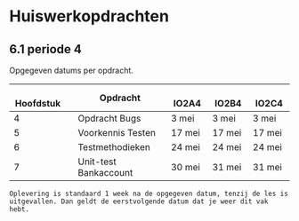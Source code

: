 
# Huiswerkopdrachten

## 6.1 periode 4

Opgegeven datums per opdracht.

| &nbsp; &nbsp; Hoofdstuk&nbsp; &nbsp;| &nbsp; &nbsp;Opdracht&nbsp; &nbsp; | &nbsp; &nbsp; **IO2A4** | &nbsp; &nbsp; **IO2B4** | &nbsp; &nbsp; **IO2C4** |
|----------| ---------|------------------------ | ----------------------- | ----------------------- |
| 4 | Opdracht Bugs  | 3 mei | 3 mei | 3 mei |
| 5 | Voorkennis Testen | 17 mei | 17 mei | 17 mei |
| 6 | Testmethodieken | 24 mei | 24 mei | 24 mei |
| 7 | Unit-test Bankaccount | 30 mei | 31 mei | 31 mei |

``Oplevering is standaard 1 week na de opgegeven datum, tenzij de les is uitgevallen. Dan geldt de eerstvolgende datum dat je weer dit vak hebt.``
